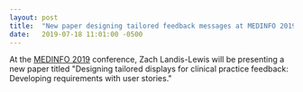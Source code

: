 ```yaml
---
layout: post
title:  "New paper designing tailored feedback messages at MEDINFO 2019"
date:   2019-07-18 11:01:00 -0500
---
```


At the [MEDINFO 2019](https://medinfo-lyon.org/) conference, Zach Landis-Lewis will be presenting a new paper titled "Designing tailored displays for clinical practice feedback: Developing requirements with
user stories."

